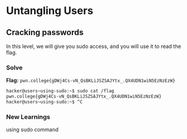 # Untangling Users

## Cracking passwords
In this level, we will give you sudo access, and you will use it to read the flag. 

### Solve
**Flag:** `pwn.college{gDWj4Cs-vN_QsBKLiJSZSAJYtx_.QX4UDN1wiN5EzNzEzW}`

```bash
hacker@users~using-sudo:~$ sudo cat /flag
pwn.college{gDWj4Cs-vN_QsBKLiJSZSAJYtx_.QX4UDN1wiN5EzNzEzW}
hacker@users~using-sudo:~$ ^C
```
### New Learnings
using sudo command